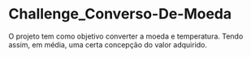 # Challenge_Converso-De-Moeda
O projeto tem como objetivo converter a moeda e temperatura. Tendo assim, em média, uma certa concepção do valor adquirido.
